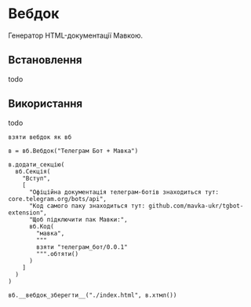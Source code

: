 # Вебдок

Генератор HTML-документації Мавкою.

## Встановлення

todo

## Використання

todo

```мавка
взяти вебдок як вб

в = вб.Вебдок("Телеграм Бот + Мавка")

в.додати_секцію(
  вб.Секція(
    "Вступ",
    [
      "Офіційна документація телеграм-ботів знаходиться тут: core.telegram.org/bots/api",
      "Код самого паку знаходиться тут: github.com/mavka-ukr/tgbot-extension",
      "Щоб підключити пак Мавки:",
      вб.Код(
        "мавка",
        """
        взяти "телеграм_бот/0.0.1"
        """.обтяти()
      )
    ]
  )
)

вб.__вебдок_зберегти__("./index.html", в.хтмл())
```